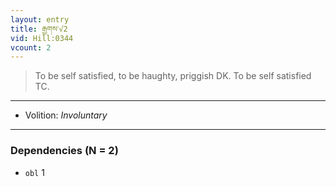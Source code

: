 ```yaml
---
layout: entry
title: རྒྱགས་√2
vid: Hill:0344
vcount: 2
---
```

> To be self satisfied, to be haughty, priggish DK\. To be self satisfied TC\.

---
* Volition: _Involuntary_

---

### Dependencies (N = 2)
* `obl` 1
